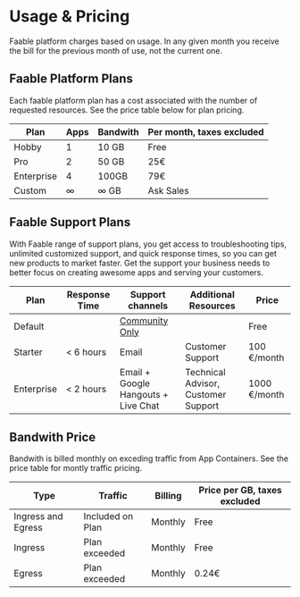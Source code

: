 # Usage & Pricing

Faable platform charges based on usage. In any given month you receive the bill for the previous month of use, not the current one.

## Faable Platform Plans

Each faable platform plan has a cost associated with the number of requested resources. See the price table below for plan pricing.

| Plan       | Apps | Bandwith | Per month, taxes excluded |
| ---------- | ---- | -------- | ------------------------- |
| Hobby      | 1    | 10 GB    | Free                      |
| Pro        | 2    | 50 GB    | 25€                       |
| Enterprise | 4    | 100GB    | 79€                       |
| Custom     | ∞    | ∞ GB     | Ask Sales                 |

## Faable Support Plans

With Faable range of support plans, you get access to troubleshooting tips, unlimited customized support, and quick response times, so you can get new products to market faster. Get the support your business needs to better focus on creating awesome apps and serving your customers.

| Plan       | Response Time | Support channels                                                  | Additional Resources                | Price        |
| ---------- | ------------- | ----------------------------------------------------------------- | ----------------------------------- | ------------ |
| Default    |               | [Community Only](https://github.com/orgs/faablecloud/discussions) |                                     | Free         |
| Starter    | < 6 hours     | Email                                                             | Customer Support                    | 100 €/month  |
| Enterprise | < 2 hours     | Email + Google Hangouts + Live Chat                               | Technical Advisor, Customer Support | 1000 €/month |

## Bandwith Price

Bandwith is billed monthly on exceding traffic from App Containers. See the price table for montly traffic pricing.

| Type               | Traffic          | Billing | Price per GB, taxes excluded |
| ------------------ | ---------------- | ------- | ---------------------------- |
| Ingress and Egress | Included on Plan | Monthly | Free                         |
| Ingress            | Plan exceeded    | Monthly | Free                         |
| Egress             | Plan exceeded    | Monthly | 0.24€                        |
